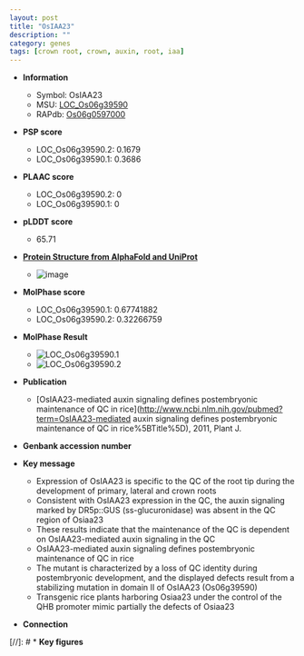 ```yaml
---
layout: post
title: "OsIAA23"
description: ""
category: genes
tags: [crown root, crown, auxin, root, iaa]
---
```


* **Information**  
    + Symbol: OsIAA23  
    + MSU: [LOC_Os06g39590](http://rice.plantbiology.msu.edu/cgi-bin/ORF_infopage.cgi?orf=LOC_Os06g39590)  
    + RAPdb: [Os06g0597000](http://rapdb.dna.affrc.go.jp/viewer/gbrowse_details/irgsp1?name=Os06g0597000)  

* **PSP score**  
    + LOC_Os06g39590.2: 0.1679 
    + LOC_Os06g39590.1: 0.3686 

* **PLAAC score**  
    + LOC_Os06g39590.2: 0 
    + LOC_Os06g39590.1: 0 

* **pLDDT score**
    + 65.71

* **[Protein Structure from AlphaFold and UniProt](https://www.uniprot.org/uniprotkb/Q69VE0/entry#structure)**
    + ![image](https://ricepsp.github.io/images/Q6/AF-Q69VE0-F1.png)

* **MolPhase score**
    + LOC_Os06g39590.1: 0.67741882
    + LOC_Os06g39590.2: 0.32266759

* **MolPhase Result**
    + ![LOC_Os06g39590.1](https://304243504.github.io/Pictures/LOC_Os06g/LOC_Os06g39590.1.png)
    + ![LOC_Os06g39590.2](https://304243504.github.io/Pictures/LOC_Os06g/LOC_Os06g39590.2.png)

* **Publication**  
    + [OsIAA23-mediated auxin signaling defines postembryonic maintenance of QC in rice](http://www.ncbi.nlm.nih.gov/pubmed?term=OsIAA23-mediated auxin signaling defines postembryonic maintenance of QC in rice%5BTitle%5D), 2011, Plant J.

* **Genbank accession number**  

* **Key message**  
    + Expression of OsIAA23 is specific to the QC of the root tip during the development of primary, lateral and crown roots
    + Consistent with OsIAA23 expression in the QC, the auxin signaling marked by DR5p::GUS (ss-glucuronidase) was absent in the QC region of Osiaa23
    + These results indicate that the maintenance of the QC is dependent on OsIAA23-mediated auxin signaling in the QC
    + OsIAA23-mediated auxin signaling defines postembryonic maintenance of QC in rice
    + The mutant is characterized by a loss of QC identity during postembryonic development, and the displayed defects result from a stabilizing mutation in domain II of OsIAA23 (Os06g39590)
    + Transgenic rice plants harboring Osiaa23 under the control of the QHB promoter mimic partially the defects of Osiaa23

* **Connection**  

[//]: # * **Key figures**  


